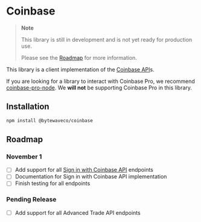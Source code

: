 # Coinbase

> **Note**
>
> This library is still in development and is not yet ready for production use.
>
> Please see the [Roadmap](#roadmap) for more information.

This library is a client implementation of the [Coinbase API](https://www.coinbase.com/cloud)s.

If you are looking for a library to interact with Coinbase Pro, we recommend [coinbase-pro-node](https://www.npmjs.com/package/coinbase-pro-node). We **will not** be supporting Coinbase Pro in this library.

## Installation

```bash
npm install @bytewaveco/coinbase
```

## Roadmap

### November 1

- [ ] Add support for all [Sign in with Coinbase API](https://docs.cloud.coinbase.com/sign-in-with-coinbase/docs/welcome) endpoints
- [ ] Documentation for Sign in with Coinbase API implementation
- [ ] Finish testing for all endpoints

### Pending Release

- [ ] Add support for all Advanced Trade API endpoints
